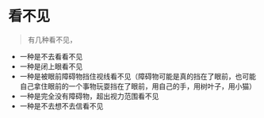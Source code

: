 # 看不见



> 有几种看不见，

* 一种是不去看看不见
* 一种是闭上眼看不见
* 一种是被眼前障碍物挡住视线看不见（障碍物可能是真的挡在了眼前，也可能自己拿住眼前的一个事物玩耍挡在了眼前，用自己的手，用树叶子，用小猫）
* 一种是完全没有障碍物，超出视力范围看不见
* 一种是不去想不去信看不见

